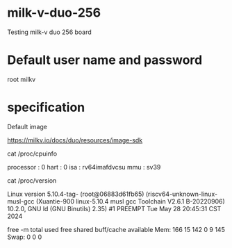 # milk-v-duo-256
Testing milk-v duo 256 board

# Default user name and password
root
milkv

# specification 

Default image

https://milkv.io/docs/duo/resources/image-sdk


cat /proc/cpuinfo 

processor	: 0
hart		: 0
isa		: rv64imafdvcsu
mmu		: sv39


cat /proc/version 

  Linux version 5.10.4-tag- (root@06883d61fb65) (riscv64-unknown-linux-musl-gcc (Xuantie-900 linux-5.10.4 musl gcc Toolchain V2.6.1 B-20220906) 10.2.0, GNU ld (GNU Binutils) 2.35) #1 PREEMPT Tue May 28 20:45:31 CST 2024


free -m
                total        used        free      shared  buff/cache   available
  Mem:            166          15         142           0           9         145
  Swap:             0           0           0


